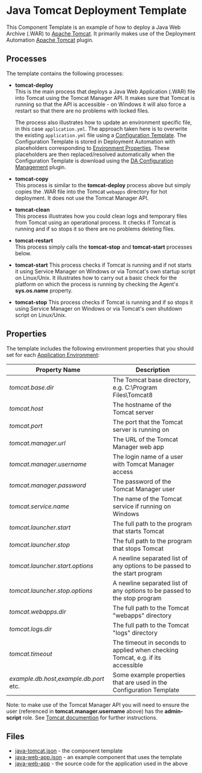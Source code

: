 # Java Tomcat Deployment Template

This Component Template is an example of how to deploy a Java Web Archive (.WAR) to [Apache Tomcat](http://tomcat.apache.org/). 
It primarily makes use of the Deployment Automation 
[Apache Tomcat](http://help.serena.com/doc_center/sra/ver6_2_3/SDA_Plugin_Index/sra_plug_tomcat.html#sratomcatplug) plugin.

Processes
---------

The template contains the following processes:

 - **tomcat-deploy**  
   This is the main process that deploys a Java Web Application (.WAR) file into Tomcat using the
   Tomcat Manager API. It makes sure that Tomcat is running so that the API is accessible - on Windows
   it will also force a restart so that there are no problems with locked files.
   
   The process also illustrates how to update an environment specific file, in this case `application.yml`.
   The approach taken here is to overwrite the existing `application.yml` file using a
   [Configuration Template](http://help.serena.com/doc_center/sra/ver6_3/sda_help/sra_config_templates.html?zoom_highlight=Configuration+Template).
   The Configuration Template is stored in Deployment Automation with placeholders corresponding to
   [Environment Properties](http://help.serena.com/doc_center/sra/ver6_3/sda_help/ProcAppEnvPropsNew.html?zoom_highlight=environment+properties).
   These placeholders are then replaced/resolved automatically when the Configuration Template is
   download using the [DA Configuration Management](http://help.serena.com/doc_center/sra/ver6_2_3/SDA_Plugin_Index/sra_plug_sracfgmgmt.html#sracfgmgmtplug) plugin. 
 - **tomcat-copy**  
   This process is similar to the **tomcat-deploy** process above but simply copies the .WAR file into
   the Tomcat ``webapps`` directory for hot deployment. It does not use the Tomcat Manager API.  
 - **tomcat-clean**  
   This process illustrates how you could clean logs and temporary files from Tomcat using an operational
   process. It checks if Tomcat is running and if so stops it so there are no problems deleting files.
 - **tomcat-restart**  
   This process simply calls the **tomcat-stop** and **tomcat-start** processes below.
 - **tomcat-start**
   This process checks if Tomcat is running and if not starts it using Service Manager on Windows
   or via Tomcat's own startup script on Linux/Unix. It illustrates how to carry out a basic check
   for the platform on which the process is running by checking the Agent's **sys.os.name** property.
 - **tomcat-stop**
   This process checks if Tomcat is running and if so stops it using Service Manager on Windows
   or via Tomcat's own shutdown script on Linux/Unix.    

Properties
----------

The template includes the following environment properties that you should set for each [Application
Environment](http://help.serena.com/doc_center/sra/ver6_3/sda_help/sra_ui_appenvs.html#srauienv):

Property Name                             | Description
------------------------------------------|----------------------------------------------------------------------
*tomcat.base.dir*                         | The Tomcat base directory, e.g. C:\Program Files\Tomcat8
*tomcat.host*                             | The hostname of the Tomcat server
*tomcat.port*                             | The port that the Tomcat server is running on
*tomcat.manager.url*                      | The URL of the Tomcat Manager web app
*tomcat.manager.username*                 | The login name of a user with Tomcat Manager access
*tomcat.manager.password*                 | The password of the Tomcat Manager user
*tomcat.service.name*                     | The name of the Tomcat service if running on Windows
*tomcat.launcher.start*                   | The full path to the program that starts Tomcat
*tomcat.launcher.stop*                    | The full path to the program that stops Tomcat
*tomcat.launcher.start.options*           | A newline separated list of any options to be passed to the start program
*tomcat.launcher.stop.options*            | A newline separated list of any options to be passed to the stop program
*tomcat.webapps.dir*                      | The full path to the Tomcat "webapps" directory
*tomcat.logs.dir*                         | The full path to the Tomcat "logs" directory
*tomcat.timeout*                          | The timeout in seconds to applied when checking Tomcat, e.g. if its accessible
*example.db.host*,*example.db.port* etc.  | Some example properties that are used in the Configuration Template

Note: to make use of the Tomcat Manager API you will need to ensure the user (referenced in **tomcat.manager.username** above)
has the **admin-script** role. See [Tomcat documention](https://tomcat.apache.org/tomcat-8.0-doc/host-manager-howto.html) for 
further instructions.

Files
-----

 - [java-tomcat.json](java-tomcat.json)  - the component template
 - [java-web-app.json](java-web-app.json) - an example component that uses the template
 - [java-web-app](https://github.com/akevinlee/java-web-app) - the source code for the application used in the above
